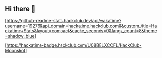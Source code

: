 ## Hi there 👋

[https://github-readme-stats.hackclub.dev/api/wakatime?username=19276&api_domain=hackatime.hackclub.com&&custom_title=Hackatime+Stats&layout=compact&cache_seconds=0&langs_count=8&theme=shadow_blue]

[https://hackatime-badge.hackclub.com/U08BBLXCCFL/HackClub-Moonshot]

<!--
**Pnbcris/Pnbcris** is a ✨ _special_ ✨ repository because its `README.md` (this file) appears on your GitHub profile.

Here are some ideas to get you started:

- 🔭 I’m currently working on ...
- 🌱 I’m currently learning ...
- 👯 I’m looking to collaborate on ...
- 🤔 I’m looking for help with ...
- 💬 Ask me about ...
- 📫 How to reach me: ...
- 😄 Pronouns: ...
- ⚡ Fun fact: ...
-->
